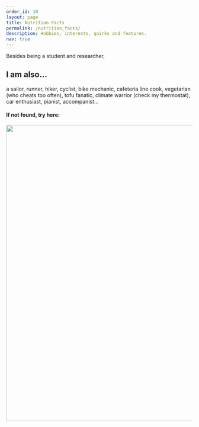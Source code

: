 ```yaml
---
order_id: 10
layout: page
title: Nutrition Facts
permalink: /nutrition_facts/
description: Hobbies, interests, quirks and features.
nav: true
---
```

Besides being a student and researcher, 
## I am also...
a sailor, runner, hiker, cyclist, bike mechanic, cafeteria line cook, vegetarian 
(who cheats too often), tofu fanatic, climate warrior (check my thermostat), 
car enthusiast, pianist, accompanist...


#### If not found, try here:
<p align="center">
<img style="float: middle;" width="800" src="https://yxie20.github.io/assets/img/findme.png">
<p/>